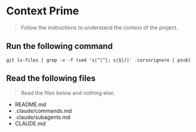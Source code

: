 # Context Prime
> Follow the instructions to understand the context of the project.

## Run the following command

`git ls-files | grep -v -f (sed 's|^|^|; s|$|/|' .cursorignore | psub)`

## Read the following files
> Read the files below and nothing else.

- README.md
- .claude/commands.md
- .claude/subagents.md
- CLAUDE.md